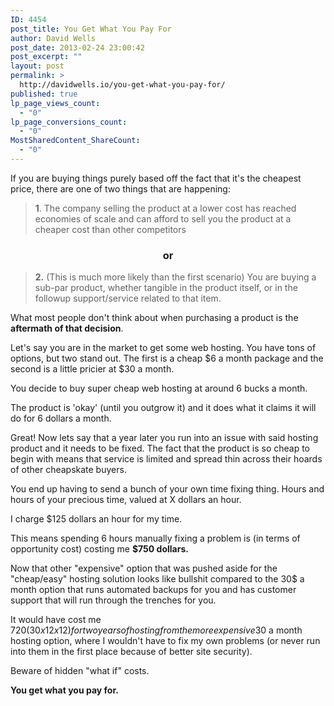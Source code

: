 ```yaml
---
ID: 4454
post_title: You Get What You Pay For
author: David Wells
post_date: 2013-02-24 23:00:42
post_excerpt: ""
layout: post
permalink: >
  http://davidwells.io/you-get-what-you-pay-for/
published: true
lp_page_views_count:
  - "0"
lp_page_conversions_count:
  - "0"
MostSharedContent_ShareCount:
  - "0"
---
```

If you are buying things purely based off the fact that it's the cheapest price, there are one of two things that are happening:
<blockquote><strong>1</strong>. The company selling the product at a lower cost has reached economies of scale and can afford to sell you the product at a cheaper cost than other competitors</blockquote>
<h3 style="text-align: center;">or</h3>
<blockquote><strong>2.</strong> (This is much more likely than the first scenario) You are buying a sub-par product, whether tangible in the product itself, or in the followup support/service related to that item.</blockquote>
What most people don't think about when purchasing a product is the <strong>aftermath of that decision</strong>.

Let's say you are in the market to get some web hosting. You have tons of options, but two stand out. The first is a cheap $6 a month package and the second is a little pricier at $30 a month.

You decide to buy super cheap web hosting at around 6 bucks a month.

The product is 'okay' (until you outgrow it) and it does what it claims it will do for 6 dollars a month.

Great! Now lets say that a year later you run into an issue with said hosting product and it needs to be fixed. The fact that the product is so cheap to begin with means that service is limited and spread thin across their hoards of other cheapskate buyers.

You end up having to send a bunch of your own time fixing thing. Hours and hours of your precious time, valued at X dollars an hour.

I charge $125 dollars an hour for my time.

This means spending 6 hours manually fixing a problem is (in terms of opportunity cost) costing me <strong>$750 dollars.</strong>

Now that other "expensive" option that was pushed aside for the "cheap/easy" hosting solution looks like bullshit compared to the 30$ a month option that runs automated backups for you and has customer support that will run through the trenches for you.

It would have cost me $720 (30 x 12 x 12) for two years of hosting from the more expensive 30$ a month hosting option, where I wouldn't have to fix my own problems (or never run into them in the first place because of better site security).

Beware of hidden "what if" costs.

<strong>You get what you pay for.</strong>